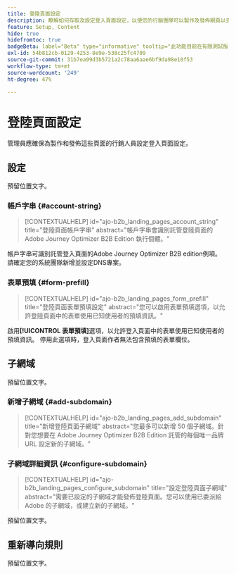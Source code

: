 ```yaml
---
title: 登陸頁面設定
description: 瞭解如何存取及設定登入頁面設定，以便您的行銷團隊可以製作及發佈網頁以支援其行銷活動。
feature: Setup, Content
hide: true
hidefromtoc: true
badgeBeta: label="Beta" type="informative" tooltip="此功能目前在有限測試版中提供"
exl-id: 54b812cb-0129-4253-8e9e-538c25fc4709
source-git-commit: 31b7ea99d3b5721a2c78aa6aae6bf9da98e10f53
workflow-type: tm+mt
source-wordcount: '249'
ht-degree: 47%

---
```


# 登陸頁面設定

管理員應確保為製作和發佈這些頁面的行銷人員設定登入頁面設定。

## 設定

預留位置文字。

### 帳戶字串 {#account-string}

>[!CONTEXTUALHELP]
>id="ajo-b2b_landing_pages_account_string"
>title="登陸頁面帳戶字串"
>abstract="帳戶字串會識別託管登陸頁面的 Adobe Journey Optimizer B2B Edition 執行個體。"

帳戶字串可識別託管登入頁面的Adobe Journey Optimizer B2B edition例項。 請確定您的系統團隊新增並設定DNS專案。

### 表單預填 {#form-prefill}

>[!CONTEXTUALHELP]
>id="ajo-b2b_landing_pages_form_prefill"
>title="登陸頁面表單預填設定"
>abstract="您可以啟用表單預填選項，以允許登陸頁面中的表單使用已知使用者的預填資訊。"

啟用&#x200B;**[!UICONTROL 表單預填]**&#x200B;選項，以允許登入頁面中的表單使用已知使用者的預填資訊。 停用此選項時，登入頁面作者無法包含預填的表單欄位。

## 子網域

預留位置文字。

### 新增子網域 {#add-subdomain}

>[!CONTEXTUALHELP]
>id="ajo-b2b_landing_pages_add_subdomain"
>title="新增登陸頁面子網域"
>abstract="您最多可以新增 50 個子網域。針對您想要在 Adobe Journey Optimizer B2B Edition 託管的每個唯一品牌 URL 設定新的子網域。"

### 子網域詳細資訊 {#configure-subdomain}

>[!CONTEXTUALHELP]
>id="ajo-b2b_landing_pages_configure_subdomain"
>title="設定登陸頁面子網域"
>abstract="需要已設定的子網域才能發佈登陸頁面。您可以使用已委派給 Adobe 的子網域，或建立新的子網域。"

預留位置文字。

## 重新導向規則

預留位置文字。
